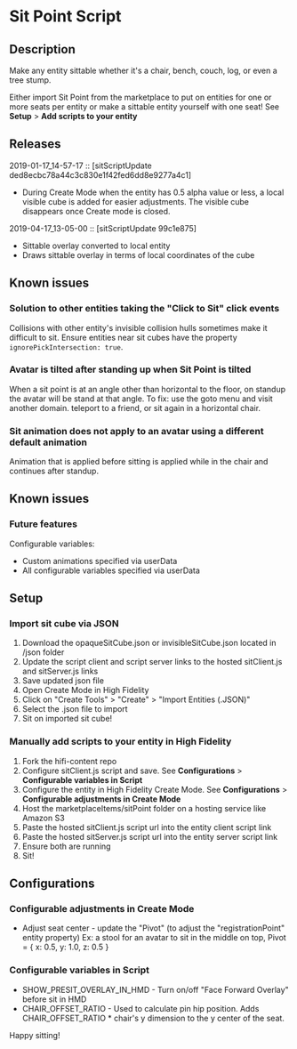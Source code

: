 # Sit Point Script

## Description

Make any entity sittable whether it's a chair, bench, couch, log, or even a tree stump.

Either import Sit Point from the marketplace to put on entities for one or more seats per entity or make a sittable entity yourself with one seat! See **Setup** > **Add scripts to your entity**


## Releases

2019-01-17_14-57-17 :: [sitScriptUpdate ded8ecbc78a44c3c830e1f42fed6dd8e9277a4c1]
- During Create Mode when the entity has 0.5 alpha value or less, a local visible cube is added for easier adjustments. The visible cube disappears once Create mode is closed.

2019-04-17_13-05-00 :: [sitScriptUpdate 99c1e875]
- Sittable overlay converted to local entity
- Draws sittable overlay in terms of local coordinates of the cube


## Known issues

### Solution to other entities taking the "Click to Sit" click events

Collisions with other entity's invisible collision hulls sometimes make it difficult to sit. Ensure entities near sit cubes have the property `ignorePickIntersection: true`.

### Avatar is tilted after standing up when Sit Point is tilted

When a sit point is at an angle other than horizontal to the floor, on standup the avatar will be stand at that angle. To fix: use the goto menu and visit another domain. teleport to a friend, or sit again in a horizontal chair.

### Sit animation does not apply to an avatar using a different default animation

Animation that is applied before sitting is applied while in the chair and continues after standup. 


## Known issues

### Future features

Configurable variables:
- Custom animations specified via userData
- All configurable variables specified via userData


## Setup

### Import sit cube via JSON
1. Download the opaqueSitCube.json or invisibleSitCube.json located in /json folder
2. Update the script client and script server links to the hosted sitClient.js and sitServer.js links
3. Save updated json file
4. Open Create Mode in High Fidelity
5. Click on "Create Tools" > "Create" > "Import Entities (.JSON)"
6. Select the .json file to import
7. Sit on imported sit cube!

### Manually add scripts to your entity in High Fidelity
1. Fork the hifi-content repo
2. Configure sitClient.js script and save. See **Configurations** > **Configurable variables in Script**
3. Configure the entity in High Fidelity Create Mode. See **Configurations** > **Configurable adjustments in Create Mode**
4. Host the marketplaceItems/sitPoint folder on a hosting service like Amazon S3
5. Paste the hosted sitClient.js script url into the entity client script link
6. Paste the hosted sitServer.js script url into the entity server script link
7. Ensure both are running
8. Sit!


## Configurations

### Configurable adjustments in Create Mode
- Adjust seat center - update the "Pivot" (to adjust the "registrationPoint" entity property) Ex: a stool for an avatar to sit in the middle on top, Pivot = { x: 0.5, y: 1.0, z: 0.5 }

### Configurable variables in Script
- SHOW_PRESIT_OVERLAY_IN_HMD - Turn on/off "Face Forward Overlay" before sit in HMD
- CHAIR_OFFSET_RATIO - Used to calculate pin hip position. Adds CHAIR_OFFSET_RATIO * chair's y dimension to the y center of the seat.

Happy sitting!